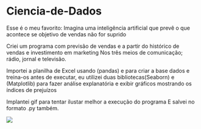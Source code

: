 # Ciencia-de-Dados
Esse é o meu favorito: Imagina uma inteligência artificial que prevê o que acontece se objetivo de vendas não for suprido 

Criei um programa com previsão de vendas e a partir do histórico de vendas e investimento em marketing Nos três meios de comunicação; rádio, jornal e televisão.

Importei a planilha de Excel usando (pandas) e para criar a base dados e treina-os antes de executar, eu utilizei duas bibliotecas(Seaborn) e (Matplotlib) para fazer análise explanatória e exibir gráficos mostrando os índices de prejuízos

Implantei gif para tentar ilustar melhor a execução do programa
E salvei no formato .py também.

![](https://github.com/Dsaamorim/Ciencia-de-Dados/blob/main/Ci%C3%AAncia%20de%20Dados.gif)
